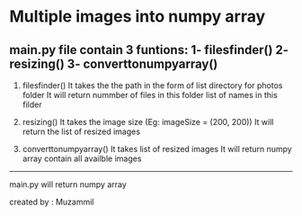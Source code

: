 # Multiple images into numpy array

main.py file contain 3 funtions:
1- filesfinder()
2- resizing()
3- converttonumpyarray()
---------------------------------------------------------------------------
1. filesfinder()
   It takes the the path in the form of list directory for photos folder
   It will return 
     nummber of files in this folder
     list of names in this filder
     
     
2. resizing()
  It takes the image size (Eg: imageSize = (200, 200))
  It will return the list of resized images
  
  
3. converttonumpyarray()
  It takes list of resized images
  It will return numpy array contain all availble images
  
  
--------------------------------------------------------------------------
    
main.py will return numpy array

created by : Muzammil